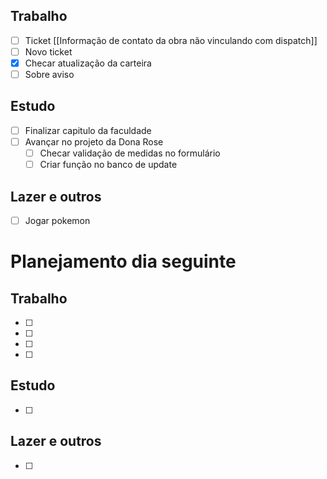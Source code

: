 ## Trabalho
- [ ] Ticket [[Informação de contato da obra não vinculando com dispatch]]
- [ ] Novo ticket 
- [x] Checar atualização da carteira
- [ ] Sobre aviso
## Estudo
- [ ] Finalizar capitulo da faculdade
- [ ] Avançar no projeto da Dona Rose
	- [ ] Checar validação de medidas no formulário
	- [ ] Criar função no banco de update
## Lazer e outros
- [ ] Jogar pokemon

# Planejamento dia seguinte
## Trabalho
- [ ] 
- [ ] 
- [ ] 
- [ ] 
## Estudo
- [ ] 
## Lazer e outros
- [ ] 

